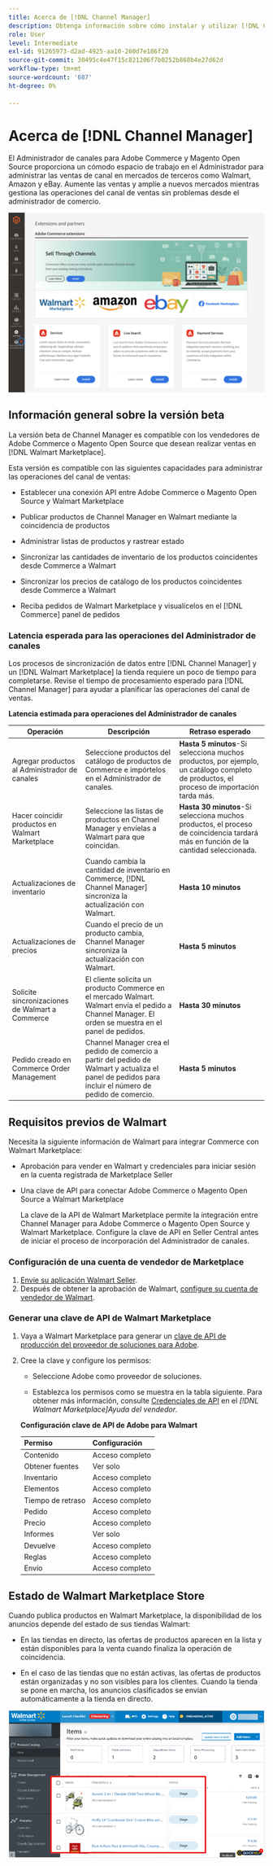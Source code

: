 ```yaml
---
title: Acerca de [!DNL Channel Manager]
description: Obtenga información sobre cómo instalar y utilizar [!DNL Channel Manager] para integrar las tiendas de Adobe Commerce y de Magento Open Source con mercados de terceros, y crear un canal de ventas para administrar las ofertas, los precios, el inventario y las ventas de Marketplace sin problemas desde el administrador de comercio.
role: User
level: Intermediate
exl-id: 91265973-d2ad-4925-aa10-260d7e186f20
source-git-commit: 30495c4e47f15c821206f7b0252b868b4e27d62d
workflow-type: tm+mt
source-wordcount: '687'
ht-degree: 0%

---
```



# Acerca de [!DNL Channel Manager]

El Administrador de canales para Adobe Commerce y Magento Open Source proporciona un cómodo espacio de trabajo en el Administrador para administrar las ventas de canal en mercados de terceros como Walmart, Amazon y eBay. Aumente las ventas y amplíe a nuevos mercados mientras gestiona las operaciones del canal de ventas sin problemas desde el administrador de comercio.

![[!DNL Channel Manager] vista de administración de extensiones](assets/channel-manager-admin-entry-page.png)

## Información general sobre la versión beta

La versión beta de Channel Manager es compatible con los vendedores de Adobe Commerce o Magento Open Source que desean realizar ventas en [!DNL Walmart Marketplace].

Esta versión es compatible con las siguientes capacidades para administrar las operaciones del canal de ventas:

* Establecer una conexión API entre Adobe Commerce o Magento Open Source y Walmart Marketplace

* Publicar productos de Channel Manager en Walmart mediante la coincidencia de productos

* Administrar listas de productos y rastrear estado

* Sincronizar las cantidades de inventario de los productos coincidentes desde Commerce a Walmart

* Sincronizar los precios de catálogo de los productos coincidentes desde Commerce a Walmart

* Reciba pedidos de Walmart Marketplace y visualícelos en el [!DNL Commerce] panel de pedidos

### Latencia esperada para las operaciones del Administrador de canales

Los procesos de sincronización de datos entre [!DNL Channel Manager] y un [!DNL Walmart Marketplace] la tienda requiere un poco de tiempo para completarse. Revise el tiempo de procesamiento esperado para [!DNL Channel Manager] para ayudar a planificar las operaciones del canal de ventas.

**Latencia estimada para operaciones del Administrador de canales**

| **Operación** | **Descripción** | **Retraso esperado** |
|--------------------------------------------|-----------------------------------------------------------------------------------------------------------------------------------------------|---------------------------------------------------------------------------------------------------------------------------|
| Agregar productos al Administrador de canales | Seleccione productos del catálogo de productos de Commerce e impórtelos en el Administrador de canales. | **Hasta 5 minutos**-Si selecciona muchos productos, por ejemplo, un catálogo completo de productos, el proceso de importación tarda más. |
| Hacer coincidir productos en Walmart Marketplace | Seleccione las listas de productos en Channel Manager y envíelas a Walmart para que coincidan. | **Hasta 30 minutos**-Si selecciona muchos productos, el proceso de coincidencia tardará más en función de la cantidad seleccionada. |
| Actualizaciones de inventario | Cuando cambia la cantidad de inventario en Commerce, [!DNL Channel Manager] sincroniza la actualización con Walmart. | **Hasta 10 minutos** |
| Actualizaciones de precios | Cuando el precio de un producto cambia, Channel Manager sincroniza la actualización con Walmart. | **Hasta 5 minutos** |
| Solicite sincronizaciones de Walmart a Commerce | El cliente solicita un producto Commerce en el mercado Walmart. Walmart envía el pedido a Channel Manager. El orden se muestra en el panel de pedidos. | **Hasta 30 minutos** |
| Pedido creado en Commerce Order Management | Channel Manager crea el pedido de comercio a partir del pedido de Walmart y actualiza el panel de pedidos para incluir el número de pedido de comercio. | **Hasta 5 minutos** |

## Requisitos previos de Walmart

Necesita la siguiente información de Walmart para integrar Commerce con Walmart Marketplace:

* Aprobación para vender en Walmart y credenciales para iniciar sesión en la cuenta registrada de Marketplace Seller

* Una clave de API para conectar Adobe Commerce o Magento Open Source a Walmart Marketplace

   La clave de la API de Walmart Marketplace permite la integración entre Channel Manager para Adobe Commerce o Magento Open Source y Walmart Marketplace. Configure la clave de API en Seller Central antes de iniciar el proceso de incorporación del Administrador de canales.

### Configuración de una cuenta de vendedor de Marketplace

1. [Envíe su aplicación Walmart Seller](https://marketplace-apply.walmart.com/apply?id=0014M00001zivMpQAI).
2. Después de obtener la aprobación de Walmart, [configure su cuenta de vendedor de Walmart](https://sellerhelp.walmart.com/seller/s/guide?article=000008219).

### Generar una clave de API de Walmart Marketplace

1. Vaya a Walmart Marketplace para generar un [clave de API de producción del proveedor de soluciones para Adobe](https://developer.walmart.com/#preloginModal?redirectUri=https%3A%2F%2Fdeveloper.walmart.com%2Faccount%2FgenerateKey).

1. Cree la clave y configure los permisos:

   * Seleccione Adobe como proveedor de soluciones.

   * Establezca los permisos como se muestra en la tabla siguiente. Para obtener más información, consulte [Credenciales de API](https://sellerhelp.walmart.com/seller/s/guide?article=000006422) en el *[!DNL Walmart Marketplace]Ayuda del vendedor*.

   **Configuración clave de API de Adobe para Walmart**

   | **Permiso** | **Configuración** |
   |----------------|-------------|
   | Contenido | Acceso completo |
   | Obtener fuentes | Ver solo |
   | Inventario | Acceso completo |
   | Elementos | Acceso completo |
   | Tiempo de retraso | Acceso completo |
   | Pedido | Acceso completo |
   | Precio | Acceso completo |
   | Informes | Ver solo |
   | Devuelve | Acceso completo |
   | Reglas | Acceso completo |
   | Envío | Acceso completo |

## Estado de Walmart Marketplace Store

Cuando publica productos en Walmart Marketplace, la disponibilidad de los anuncios depende del estado de sus tiendas Walmart:

* En las tiendas en directo, las ofertas de productos aparecen en la lista y están disponibles para la venta cuando finaliza la operación de coincidencia.

* En el caso de las tiendas que no están activas, las ofertas de productos están organizadas y no son visibles para los clientes. Cuando la tienda se pone en marcha, los anuncios clasificados se envían automáticamente a la tienda en directo.


![[!DNL Walmart Seller Central] productos clasificados](assets/walmart-seller-central-staged.png)
